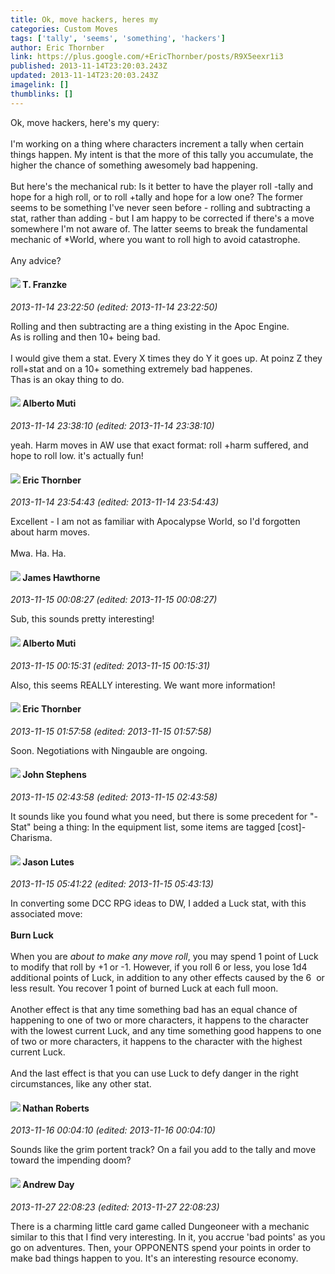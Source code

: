 ```yaml
---
title: Ok, move hackers, heres my
categories: Custom Moves
tags: ['tally', 'seems', 'something', 'hackers']
author: Eric Thornber
link: https://plus.google.com/+EricThornber/posts/R9X5eexr1i3
published: 2013-11-14T23:20:03.243Z
updated: 2013-11-14T23:20:03.243Z
imagelink: []
thumblinks: []
---
```


Ok, move hackers, here&#39;s my query:<br /><br />I&#39;m working on a thing where characters increment a tally when certain things happen. My intent is that the more of this tally you accumulate, the higher the chance of something awesomely bad happening.<br /><br />But here&#39;s the mechanical rub: Is it better to have the player roll -tally and hope for a high roll, or to roll +tally and hope for a low one? The former seems to be something I&#39;ve never seen before - rolling and subtracting a stat, rather than adding - but I am happy to be corrected if there&#39;s a move somewhere I&#39;m not aware of. The latter seems to break the fundamental mechanic of *World, where you want to roll high to avoid catastrophe.<br /><br />Any advice?
<div id='comment z132f3madrf4xjfok04chffzqvyxutojwwo0k'>
  <h4><img src='{{site.baseurl}}//images/avatars/110330901807759406775_photo.jpg'> T. Franzke</h4>
      <p><cite>2013-11-14 23:22:50 (edited: 2013-11-14 23:22:50)</cite></p>
        <p>Rolling and then subtracting are a thing existing in the Apoc Engine.<br />As is rolling and then 10+ being bad. <br /><br />I would give them a stat. Every X times they do Y it goes up. At poinz Z they roll+stat and on a 10+ something extremely bad happenes. <br />Thas is an okay thing to do. </p>
</div>
        

<div id='comment z132f3madrf4xjfok04chffzqvyxutojwwo0k'>
  <h4><img src='{{site.baseurl}}//images/avatars/115787882201313683519_photo.jpg'> Alberto Muti</h4>
      <p><cite>2013-11-14 23:38:10 (edited: 2013-11-14 23:38:10)</cite></p>
        <p>yeah. Harm moves in AW use that exact format: roll +harm suffered, and hope to roll low. it&#39;s actually fun!</p>
</div>
        

<div id='comment z132f3madrf4xjfok04chffzqvyxutojwwo0k'>
  <h4><img src='{{site.baseurl}}//images/avatars/106863630807672029241_photo.jpg'> Eric Thornber</h4>
      <p><cite>2013-11-14 23:54:43 (edited: 2013-11-14 23:54:43)</cite></p>
        <p>Excellent - I am not as familiar with Apocalypse World, so I&#39;d forgotten about harm moves.<br /><br />Mwa. Ha. Ha.</p>
</div>
        

<div id='comment z132f3madrf4xjfok04chffzqvyxutojwwo0k'>
  <h4><img src='{{site.baseurl}}//images/avatars/105474339582381748699_photo.jpg'> James Hawthorne</h4>
      <p><cite>2013-11-15 00:08:27 (edited: 2013-11-15 00:08:27)</cite></p>
        <p>Sub, this sounds pretty interesting!</p>
</div>
        

<div id='comment z132f3madrf4xjfok04chffzqvyxutojwwo0k'>
  <h4><img src='{{site.baseurl}}//images/avatars/115787882201313683519_photo.jpg'> Alberto Muti</h4>
      <p><cite>2013-11-15 00:15:31 (edited: 2013-11-15 00:15:31)</cite></p>
        <p>Also, this seems REALLY interesting. We want more information! </p>
</div>
        

<div id='comment z132f3madrf4xjfok04chffzqvyxutojwwo0k'>
  <h4><img src='{{site.baseurl}}//images/avatars/106863630807672029241_photo.jpg'> Eric Thornber</h4>
      <p><cite>2013-11-15 01:57:58 (edited: 2013-11-15 01:57:58)</cite></p>
        <p>Soon. Negotiations with Ningauble are ongoing.</p>
</div>
        

<div id='comment z132f3madrf4xjfok04chffzqvyxutojwwo0k'>
  <h4><img src='{{site.baseurl}}//images/avatars/101554656051604297040_photo.jpg'> John Stephens</h4>
      <p><cite>2013-11-15 02:43:58 (edited: 2013-11-15 02:43:58)</cite></p>
        <p>It sounds like you found what you need, but there is some precedent for &quot;-Stat&quot; being a thing: In the equipment list, some items are tagged [cost]-Charisma.</p>
</div>
        

<div id='comment z132f3madrf4xjfok04chffzqvyxutojwwo0k'>
  <h4><img src='{{site.baseurl}}//images/avatars/115657313205562994919_photo.jpg'> Jason Lutes</h4>
      <p><cite>2013-11-15 05:41:22 (edited: 2013-11-15 05:43:13)</cite></p>
        <p>In converting some DCC RPG ideas to DW, I added a Luck stat, with this associated move:<br /><br /><b>Burn Luck</b><br /><br />When you are <i>about to make any move roll</i>, you may spend 1 point of Luck to modify that roll by +1 or -1. However, if you roll 6 or less, you lose 1d4 additional points of Luck, in addition to any other effects caused by the 6  or less result. You recover 1 point of burned Luck at each full moon.<br /><br />Another effect is that any time something bad has an equal chance of happening to one of two or more characters, it happens to the character with the lowest current Luck, and any time something good happens to one of two or more characters, it happens to the character with the highest current Luck.<br /><br />And the last effect is that you can use Luck to defy danger in the right circumstances, like any other stat. </p>
</div>
        

<div id='comment z132f3madrf4xjfok04chffzqvyxutojwwo0k'>
  <h4><img src='{{site.baseurl}}//images/avatars/117646243340764868749_photo.jpg'> Nathan Roberts</h4>
      <p><cite>2013-11-16 00:04:10 (edited: 2013-11-16 00:04:10)</cite></p>
        <p>Sounds like the grim portent track? On a fail you add to the tally and move toward the impending doom?</p>
</div>
        

<div id='comment z132f3madrf4xjfok04chffzqvyxutojwwo0k'>
  <h4><img src='{{site.baseurl}}//images/avatars/102419599806172611316_photo.jpg'> Andrew Day</h4>
      <p><cite>2013-11-27 22:08:23 (edited: 2013-11-27 22:08:23)</cite></p>
        <p>There is a charming little card game called Dungeoneer with a mechanic similar to this that I find very interesting. In it, you accrue &#39;bad points&#39; as you go on adventures. Then, your OPPONENTS spend your points in order to make bad things happen to you. It&#39;s an interesting resource economy.</p>
</div>
        